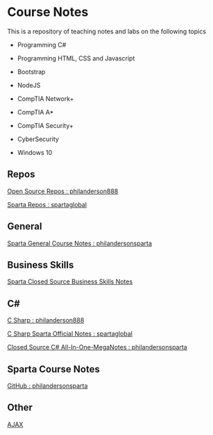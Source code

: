# Course Notes

This is a repository of teaching notes and labs on the following topics 

* Programming C#

* Programming HTML, CSS and Javascript

* Bootstrap

* NodeJS

* CompTIA Network+

* CompTIA A*

* CompTIA Security+

* CyberSecurity

* Windows 10

## Repos

[Open Source Repos : philanderson888](https://github.com/philanderson888?tab=repositories)

[Sparta Repos : spartaglobal](https://github.com/spartaglobal)

## General

[Sparta General Course Notes : philandersonsparta](https://github.com/philandersonsparta/notes/blob/master/Sparta-General-Course-Notes.md)

## Business Skills

[Sparta Closed Source Business Skills Notes](https://github.com/philandersonsparta/notes/blob/master/Sparta-General-Course-Notes.md#week-1---business-skills)

## C# #

[C Sharp : philanderson888](https://github.com/philanderson888/c-sharp#c-net-visual-studio-vscore)

[C Sharp Sparta Official Notes : spartaglobal](https://github.com/spartaglobal/NewCSharpCurriculum/tree/dev)

[Closed Source C# All-In-One-MegaNotes : philandersonsparta](https://github.com/philandersonsparta/notes/blob/master/C-Sharp-All-In-One-Notes.md)

## Sparta Course Notes

[GitHub : philandersonsparta](https://github.com/philandersonsparta/notes/blob/master/GitHub.md)

## Other

[AJAX](AJAX.md)